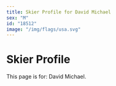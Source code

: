 ```yaml
---
title: Skier Profile for David Michael
sex: "M"
id: "18512"
image: "/img/flags/usa.svg" 
---
```


# Skier Profile

This page is for: David Michael.
    